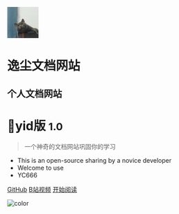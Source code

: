 
![](image/bluecat.jpg)


# 逸尘文档网站
## 个人文档网站
# 💪yid版 <small>1.0</small>
> 一个神奇的文档网站巩固你的学习

* This is an open-source sharing by a novice developer
* Welcome to use
* YC666

[GitHub](https://github.com/ychech/YC-docsify)
[B站视频](https://space.bilibili.com/498888285?spm_id_from=333.1296.0.0)
[开始阅读](./README.md)




<!-- 背景色 -->
![color](#f0f0f0)